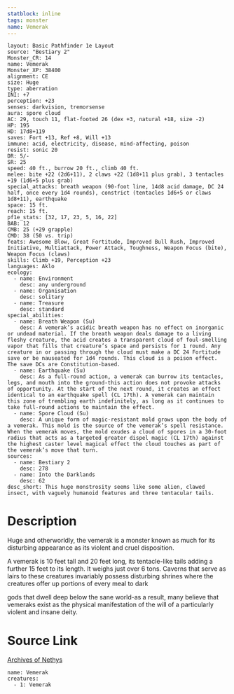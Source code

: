 ```yaml
---
statblock: inline
tags: monster
name: Vemerak
---
```

```statblock
layout: Basic Pathfinder 1e Layout
source: "Bestiary 2"
Monster_CR: 14
name: Vemerak
Monster_XP: 38400
alignment: CE
size: Huge
type: aberration
INI: +7
perception: +23
senses: darkvision, tremorsense
aura: spore cloud
AC: 29, touch 11, flat-footed 26 (dex +3, natural +18, size -2)
HP: 195
HD: 17d8+119
saves: Fort +13, Ref +8, Will +13
immune: acid, electricity, disease, mind-affecting, poison
resist: sonic 20
DR: 5/-
SR: 25
speed: 40 ft., burrow 20 ft., climb 40 ft.
melee: bite +22 (2d6+11), 2 claws +22 (1d8+11 plus grab), 3 tentacles +19 (1d6+5 plus grab)
special_attacks: breath weapon (90-foot line, 14d8 acid damage, DC 24 half, once every 1d4 rounds), constrict (tentacles 1d6+5 or claws 1d8+11), earthquake
space: 15 ft.
reach: 15 ft.
pf1e_stats: [32, 17, 23, 5, 16, 22]
BAB: 12
CMB: 25 (+29 grapple)
CMD: 38 (50 vs. trip)
feats: Awesome Blow, Great Fortitude, Improved Bull Rush, Improved Initiative, Multiattack, Power Attack, Toughness, Weapon Focus (bite), Weapon Focus (claws)
skills: Climb +19, Perception +23
languages: Aklo
ecology:
  - name: Environment
    desc: any underground
  - name: Organisation
    desc: solitary
  - name: Treasure
    desc: standard
special_abilities:
  - name: Breath Weapon (Su)
    desc: A vemerak’s acidic breath weapon has no effect on inorganic or undead material. If the breath weapon deals damage to a living fleshy creature, the acid creates a transparent cloud of foul-smelling vapor that fills that creature’s space and persists for 1 round. Any creature in or passing through the cloud must make a DC 24 Fortitude save or be nauseated for 1d4 rounds. This cloud is a poison effect. The save DCs are Constitution-based.
  - name: Earthquake (Su)
    desc: As a full-round action, a vemerak can burrow its tentacles, legs, and mouth into the ground-this action does not provoke attacks of opportunity. At the start of the next round, it creates an effect identical to an earthquake spell (CL 17th). A vemerak can maintain this zone of trembling earth indefinitely, as long as it continues to take full-round actions to maintain the effect.
  - name: Spore Cloud (Su)
    desc: A unique form of magic-resistant mold grows upon the body of a vemerak. This mold is the source of the vemerak’s spell resistance. When the vemerak moves, the mold exudes a cloud of spores in a 30-foot radius that acts as a targeted greater dispel magic (CL 17th) against the highest caster level magical effect the cloud touches as part of the vemerak’s move that turn.
sources:
  - name: Bestiary 2
    desc: 278
  - name: Into the Darklands
    desc: 62
desc_short: This huge monstrosity seems like some alien, clawed insect, with vaguely humanoid features and three tentacular tails.
```
# Description
Huge and otherworldly, the vemerak is a monster known as much for its disturbing appearance as its violent and cruel disposition.

A vemerak is 10 feet tall and 20 feet long, its tentacle-like tails adding a further 15 feet to its length. It weighs just over 6 tons. Caverns that serve as lairs to these creatures invariably possess disturbing shrines where the creatures offer up portions of every meal to dark 

gods that dwell deep below the sane world-as a result, many believe that vemeraks exist as the physical manifestation of the will of a particularly violent and insane deity.
# Source Link
[Archives of Nethys](https://aonprd.com/MonsterDisplay.aspx?ItemName=Vemerak)
```encounter-table
name: Vemerak
creatures:
  - 1: Vemerak
```
